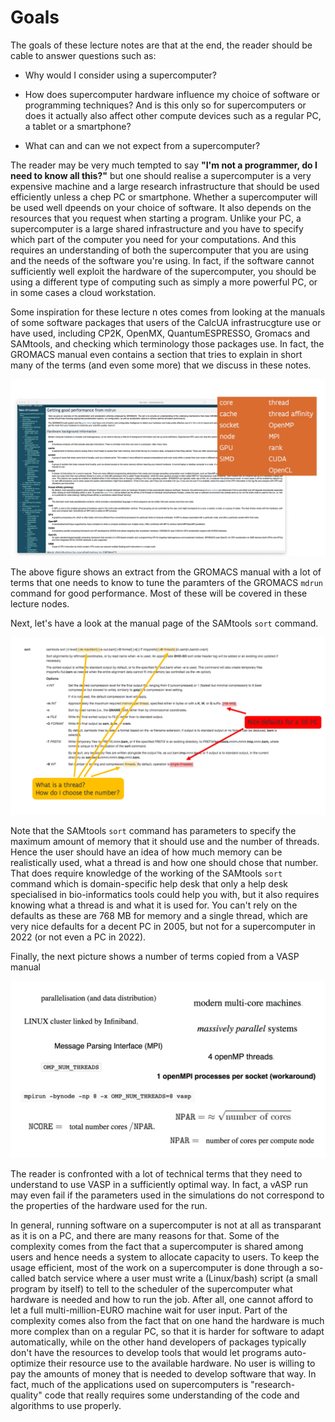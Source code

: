 # Goals

The goals of these lecture notes are that at the end, the reader should be cable to answer
questions such as:

-   Why would I consider using a supercomputer?

-   How does supercomputer hardware influence my choice of software or programming techniques?
    And is this only so for supercomputers or does it actually also affect other compute devices
    such as a regular PC, a tablet or a smartphone?

-   What can and can we not expect from a supercomputer?

The reader may be very much tempted to say **"I'm not a programmer, do I need to know all this?"**
but one should realise a supercomputer is a very expensive machine and a large research infrastructure
that should be used efficiently unless a chep PC or smartphone. Whether a supercomputer will be used well
dpeends on your choice of software. It also depends on the resources that you request when starting a program.
Unlike your PC, a supercomputer is a large shared infrastructure and you have to specify which part of the
computer you need for your computations. And this requires an understanding of both the supercomputer that
you are using and the needs of the software you're using. In fact, if the software cannot sufficiently well
exploit the hardware of the supercomputer, you should be using a different type of computing such as simply
a more powerful PC, or in some cases a cloud workstation.

Some inspiration for these lecture n otes comes from looking at the manuals of some software packages that
users of the CalcUA infrastrucgture use or have used, including CP2K, OpenMX, QuantumESPRESSO, Gromacs and SAMtools,
and checking which terminology those packages use. In fact, the GROMACS manual even contains a section that tries 
to explain in short many of the terms (and even some more) that we discuss in these notes.

![GROMACS manual page](../img/1_01_01_GROMACS_manual.jpg)

The above figure shows an extract from the GROMACS manual with a lot of terms that one needs to know
to tune the paramters of the GROMACS ``mdrun`` command for good performance. Most of these will be covered
in these lecture nodes.

Next, let's have a look at the manual page of the SAMtools ``sort`` command.

![SAMtools sort manual page](../img/1_01_02_SAMtools_sort.jpg)

Note that the SAMtools ``sort`` command has parameters to specify the maximum amount of memory that it should
use and the number of threads. Hence the user should have an idea of how much memory can be realistically used,
what a thread is and how one should chose that number. That does require knowledge of the working of the SAMtools
``sort`` command which is domain-specific help desk that only a help desk specialised in bio-informatics tools
could help you with, but it also requires knowing what a thread is and what it is used for. You can't rely on
the defaults as these are 768 MB for memory and a single thread, which are very nice defaults for a decent PC
in 2005, but not for a supercomputer in 2022 (or not even a PC in 2022).

Finally, the next picture shows a number of terms copied from a VASP manual

![VASP terminology](../img/1_01_03_VASP_terms.jpg)

The reader is confronted with a lot of technical terms that they need to understand to use VASP in a sufficiently
optimal way. In fact, a vASP run may even fail if the parameters used in the simulations do not correspond 
to the properties of the hardware used for the run. 

In general, running software on a supercomputer is not at all as transparant as it is on a PC, and there are many
reasons for that. Some of the complexity comes from the fact that a supercomputer is shared among users and hence 
needs a system to allocate capacity to users. To keep the usage efficient, most of the work on a supercomputer is 
done through a so-called batch service where a user must write a (Linux/bash) script (a small program by itself) to
tell to the scheduler of the supercomputer what hardware is needed and how to run the job. After all, one cannot 
afford to let a full multi-million-EURO machine wait for user input. Part of the complexity comes also from the fact
that on one hand the hardware is much more complex than on a regular PC, so that it is harder for software to adapt
automatically, while on the other hand developers of packages typically don't have the resources to develop tools that 
would let programs auto-optimize their resource use to the available hardware. No user is willing to pay the amounts of
money that is needed to develop software that way. In fact, much of the applications used on supercomputers is 
"research-quality" code that really requires some understanding of the code and algorithms to use properly.
